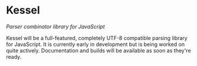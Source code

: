 <!--
 Copyright (c) 2020 Thomas J. Otterson
 
 This software is released under the MIT License.
 https://opensource.org/licenses/MIT
-->

# Kessel
*Parser combinator library for JavaScript*

Kessel will be a full-featured, completely UTF-8 compatible parsing library for JavaScript. It is currently early in development but is being worked on quite actively. Documentation and builds will be available as soon as they're ready.
